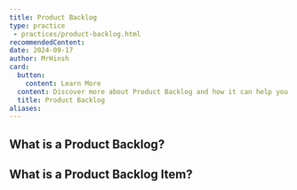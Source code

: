```yaml
---
title: Product Backlog
type: practice
 - practices/product-backlog.html
recommendedContent:
date: 2024-09-17
author: MrHinsh
card:
  button:
    content: Learn More
  content: Discover more about Product Backlog and how it can help you in your Agile journey!
  title: Product Backlog
aliases:
---
```


## What is a Product Backlog?

## What is a Product Backlog Item?
